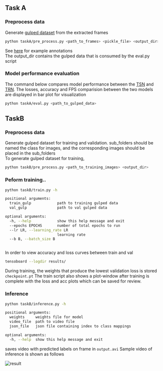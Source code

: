
## Task A
### Preprocess data

Generate [gulped dataset](https://github.com/TwentyBN/GulpIO) from the extracted frames
```bash
python taskA/pre_process.py <path_to_frames> <pickle_file> <output_dir>
```
See [here](https://github.com/epic-kitchens/epic-kitchens-55-annotations) for example annotations<br/>
The output_dir contains the gulped data that is consumed by the eval.py script


### Model performance evaluation
The command below compares model performance between the [TSN](https://github.com/yjxiong/temporal-segment-networks) and [TRN](https://github.com/zhoubolei/TRN-pytorch). The losses, accuracy and FPS comparision between the two models are displayed in bar plot for visualization

```bash
python taskA/eval.py <path_to_gulped_data>
```
## TaskB
### Preprocess data
Generate gulped dataset for training and validation.
sub_folders should be named the class for images, and the corresponding images should be placed in the sub_folders<br/>
To generate gulped dataset for training, 

```bash
python taskB/pre_process.py <path_to_training_images> <output_dir>
```
### Peform training..
```bash
python taskB/train.py -h

positional arguments:
  train_gulp            path to training gulped data
  val_gulp              path to val gulped data

optional arguments:
  -h, --help            show this help message and exit
  --epochs EPOCHS       number of total epochs to run
  --lr LR, --learning_rate LR
                        learning rate
  --b B, --batch_size B



```
In order to view accuracy and loss curves between train and val 
```bash
tensoboard --logdir results/
```
During training, the weights that produce the lowest validation loss is stored ```checkpoint.pt```
The train script also shows a plot-window after training is complete with the loss and acc plots which can be saved for review.

### Inference

```bash
python taskB/inference.py -h

positional arguments:
  weights     weights file for model
  video_file  path to video file
  json_file   json file containing index to class mappings

optional arguments:
  -h, --help  show this help message and exit

```
saves video with predicted labels on frame in ```output.avi```
Sample video of inference is shown as follows

![result]("video.gif")




